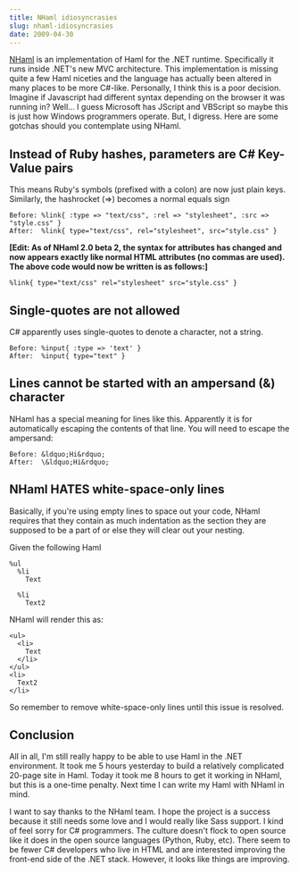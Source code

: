 ```yaml
---
title: NHaml idiosyncrasies
slug: nhaml-idiosyncrasies
date: 2009-04-30
---
```


[NHaml]: http://code.google.com/p/nhaml/

[NHaml] is an implementation of Haml for the .NET runtime. Specifically it runs inside .NET's new MVC architecture. This implementation is missing quite a few Haml niceties and the language has actually been altered in many places to be more C#-like. Personally, I think this is a poor decision. Imagine if Javascript had different syntax depending on the browser it was running in? Well... I guess Microsoft has JScript and VBScript so maybe this is just how Windows programmers operate. But, I digress. Here are some gotchas should you contemplate using NHaml.

Instead of Ruby hashes, parameters are C# Key-Value pairs
---------------------------------------------------------

This means Ruby's symbols (prefixed with a colon) are now just plain keys. Similarly, the hashrocket (=&gt;) becomes a normal equals sign

    Before: %link{ :type => "text/css", :rel => "stylesheet", :src => "style.css" }
    After:  %link{ type="text/css", rel="stylesheet", src="style.css" }

**[Edit: As of NHaml 2.0 beta 2, the syntax for attributes has changed and now appears exactly like normal HTML attributes (no commas are used). The above code would now be written is as follows:]**

    %link{ type="text/css" rel="stylesheet" src="style.css" }

Single-quotes are not allowed
-----------------------------

C# apparently uses single-quotes to denote a character, not a string.

    Before: %input{ :type => 'text' }
    After:  %input{ type="text" }

Lines cannot be started with an ampersand (&amp;) character
-----------------------------------------------------------

NHaml has a special meaning for lines like this. Apparently it is for automatically escaping the contents of that line. You will need to escape the ampersand:

    Before: &ldquo;Hi&rdquo;
    After:  \&ldquo;Hi&rdquo;

NHaml HATES white-space-only lines
----------------------------------

Basically, if you're using empty lines to space out your code, NHaml requires that they contain as much indentation as the section they are supposed to be a part of or else they will clear out your nesting.

Given the following Haml

    %ul
      %li
        Text

      %li
        Text2

NHaml will render this as:

    <ul>
      <li>
        Text
      </li>
    </ul>
    <li>
      Text2
    </li>

So remember to remove white-space-only lines until this issue is resolved.

Conclusion
----------

All in all, I'm still really happy to be able to use Haml in the .NET environment. It took me 5 hours yesterday to build a relatively complicated 20-page site in Haml. Today it took me 8 hours to get it working in NHaml, but this is a one-time penalty. Next time I can write my Haml with NHaml in mind.

I want to say thanks to the NHaml team. I hope the project is a success because it still needs some love and I would really like Sass support. I kind of feel sorry for C# programmers. The culture doesn't flock to open source like it does in the open source languages (Python, Ruby, etc). There seem to be fewer C# developers who live in HTML and are interested improving the front-end side of the .NET stack. However, it looks like things are improving.